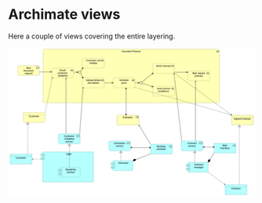 # Archimate views

Here a couple of views covering the entire layering. 

![ApplicationUsage](InsuranceCompany-ApplicationUsage.png)


